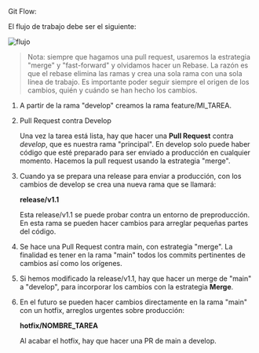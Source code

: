 Git Flow:

El flujo de trabajo debe ser el siguiente:

![flujo](./images/git_flow.jpg)

>Nota: siempre que hagamos una pull request, usaremos la estrategia "merge" y "fast-forward" y olvidamos hacer un Rebase. La razón es que el rebase elimina las ramas y crea una sola rama con una sola línea de trabajo. Es importante poder seguir siempre el origen de los cambios, quién y cuándo se han hecho los cambios.

1. A partir de la rama "develop" creamos la rama feature/MI_TAREA.

2. Pull Request contra Develop

    Una vez la tarea está lista, hay que hacer una **Pull Request** contra *develop*, que es nuestra rama "principal". En develop solo puede haber código que esté preparado para ser enviado a producción en cualquier momento. Hacemos la pull request usando la estrategia "merge".

3. Cuando ya se prepara una release para enviar a producción, con los cambios de develop se crea una nueva rama que se llamará:

      **release/v1.1**

    Esta release/v1.1 se puede probar contra un entorno de preproducción. En esta rama se pueden hacer cambios para arreglar pequeñas partes del código.

4. Se hace una Pull Request contra main, con estrategia "merge". La finalidad es tener en la rama "main" todos los commits pertinentes de cambios así como los orígenes.

5. Si hemos modificado la release/v1.1, hay que hacer un merge de "main" a "develop", para incorporar los cambios con la estrategia **Merge**.

6. En el futuro se pueden hacer cambios directamente en la rama "main" con un hotfix, arreglos urgentes sobre producción:

    **hotfix/NOMBRE_TAREA**

    Al acabar el hotfix, hay que hacer una PR de main a develop. 
